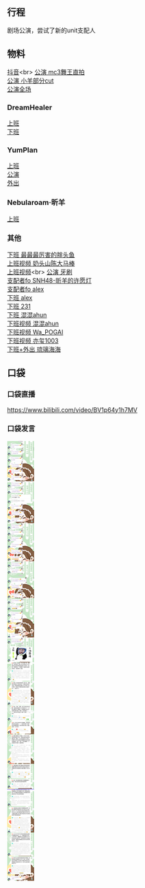 ## 行程
剧场公演，尝试了新的unit支配人<br>

## 物料
[抖音](https://m.weibo.cn/status/4680898135721855?)<br>
[公演 mc3舞王直拍](https://www.bilibili.com/video/BV1gb4y127H9)<br>
[公演 小羊部分cut](https://www.bilibili.com/video/BV1Rh411H7qX)<br>
[公演全场](https://www.bilibili.com/video/BV1wf4y1n7mm)
### DreamHealer
[上班](https://weibo.com/6375088879/KxQsvCOWI)<br>
[下班](https://weibo.com/6375088879/KxTmHhVHY)

### YumPlan
[上班](https://weibo.com/7335378002/KxQpHhrLH)<br>
[公演](https://weibo.com/7335378002/KxZdvCPpP)<br>
[外出](https://weibo.com/7335378002/KxZNHwrsG)

### Nebularoam·昕羊
[上班](https://weibo.com/7584954147/KxQITvRwq)

### 其他
[下班 最最最厉害的胖头鱼](https://weibo.com/2321954085/KxSXdyFOJ)<br>
[上班视频 奶头山陈大马棒](https://weibo.com/5622214188/KxQpJmCM8)<br>
[上班视频](https://m.weibo.cn/status/4680673895386070?)<br>
[公演 牙刷](https://weibo.com/1856999022/Ky0oDz7nu)<br>
[支配者fo SNH48-昕羊的许愿灯](https://weibo.com/7151374466/KyaNJ6baD)<br>
[支配者fo alex](https://weibo.com/2971625284/KxWxdzQC4)<br>
[下班 alex](https://weibo.com/2971625284/KxWmg0qwT)<br>
[下班 231](https://weibo.com/6067142592/KxTE3rFIO)<br>
[下班 混混ahun](https://m.weibo.cn/status/4680771283190105)<br>
[下班视频 混混ahun](https://m.weibo.cn/status/4680864472761547)<br>
[下班视频 Wa_POGAI](https://m.weibo.cn/status/4680764861973849)<br>
[下班视频 亦玺1003](https://m.weibo.cn/status/4680888460511444)<br>
[下班+外出 琉璃海海](https://m.weibo.cn/status/4681036343280098)<br>

## 口袋
### 口袋直播
https://www.bilibili.com/video/BV1p64y1h7MV
### 口袋发言
![口袋发言](./pocket48/imgs/messages1.jpeg)<br>